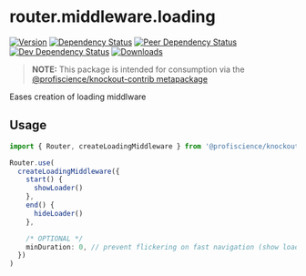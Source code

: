 # router.middleware.loading

[![Version][npm-version-shield]][npm]
[![Dependency Status][david-dm-shield]][david-dm]
[![Peer Dependency Status][david-dm-peer-shield]][david-dm-peer]
[![Dev Dependency Status][david-dm-dev-shield]][david-dm-dev]
[![Downloads][npm-stats-shield]][npm-stats]

[david-dm]: https://david-dm.org/Profiscience/knockout-contrib?path=packages/router.middleware.loading
[david-dm-shield]: https://david-dm.org/Profiscience/knockout-contrib/status.svg?path=packages/router.middleware.loading
[david-dm-peer]: https://david-dm.org/Profiscience/knockout-contrib?path=packages/router.middleware.loading&type=peer
[david-dm-peer-shield]: https://david-dm.org/Profiscience/knockout-contrib/peer-status.svg?path=packages/router.middleware.loading
[david-dm-dev]: https://david-dm.org/Profiscience/knockout-contrib?path=packages/router.middleware.loading&type=dev
[david-dm-dev-shield]: https://david-dm.org/Profiscience/knockout-contrib/dev-status.svg?path=packages/router.middleware.loading
[npm]: https://www.npmjs.com/package/@profiscience/knockout-contrib-router-middleware-loading
[npm-version-shield]: https://img.shields.io/npm/v/@profiscience/knockout-contrib-router-middleware-loading.svg
[npm-stats]: http://npm-stat.com/charts.html?package=@profiscience/knockout-contrib-router-middleware-loading&author=&from=&to=
[npm-stats-shield]: https://img.shields.io/npm/dt/@profiscience/knockout-contrib-router-middleware-loading.svg?maxAge=2592000

> **NOTE:** This package is intended for consumption via the [@profiscience/knockout-contrib metapackage](../_)

Eases creation of loading middlware

## Usage

```typescript
import { Router, createLoadingMiddleware } from '@profiscience/knockout-contrib'

Router.use(
  createLoadingMiddleware({
    start() {
      showLoader()
    },
    end() {
      hideLoader()
    },

    /* OPTIONAL */
    minDuration: 0, // prevent flickering on fast navigation (show loader for at least <n> ms)
  })
)
```
